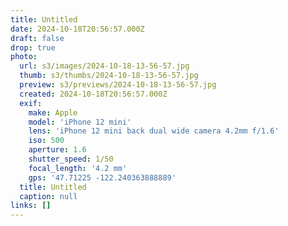 ```yaml
---
title: Untitled
date: 2024-10-18T20:56:57.000Z
draft: false
drop: true
photo:
  url: s3/images/2024-10-18-13-56-57.jpg
  thumb: s3/thumbs/2024-10-18-13-56-57.jpg
  preview: s3/previews/2024-10-18-13-56-57.jpg
  created: 2024-10-18T20:56:57.000Z
  exif:
    make: Apple
    model: 'iPhone 12 mini'
    lens: 'iPhone 12 mini back dual wide camera 4.2mm f/1.6'
    iso: 500
    aperture: 1.6
    shutter_speed: 1/50
    focal_length: '4.2 mm'
    gps: '47.71225 -122.240363888889'
  title: Untitled
  caption: null
links: []
---
```

